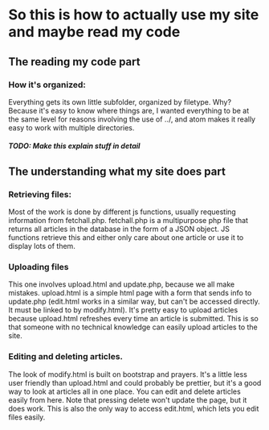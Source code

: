 # So this is how to actually use my site and maybe read my code

## The reading my code part

### How it's organized:

Everything gets its own little subfolder, organized by filetype. Why? Because it's easy to know where things are, I wanted everything to be at the same level for reasons involving the use of ../, and atom makes it really easy to work with multiple directories.

##### TODO: Make this explain stuff in detail

## The understanding what my site does part

### Retrieving files:

Most of the work is done by different js functions, usually requesting information from fetchall.php. fetchall.php is a multipurpose php file that returns all articles in the database in the form of a JSON object. JS functions retrieve this and either only care about one article or use it to display lots of them.

### Uploading files

This one involves upload.html and update.php, because we all make mistakes. upload.html is a simple html page with a form that sends info to update.php (edit.html works in a similar way, but can't be accessed directly. It must be linked to by modify.html). It's pretty easy to upload articles because upload.html refreshes every time an article is submitted. This is so that someone with no technical knowledge can easily upload articles to the site.

### Editing and deleting articles.

The look of modify.html is built on bootstrap and prayers. It's a little less user friendly than upload.html and could probably be prettier, but it's a good way to look at articles all in one place. You can edit and delete articles easily from here. Note that pressing delete won't update the page, but it does work. This is also the only way to access edit.html, which lets you edit files easily.
